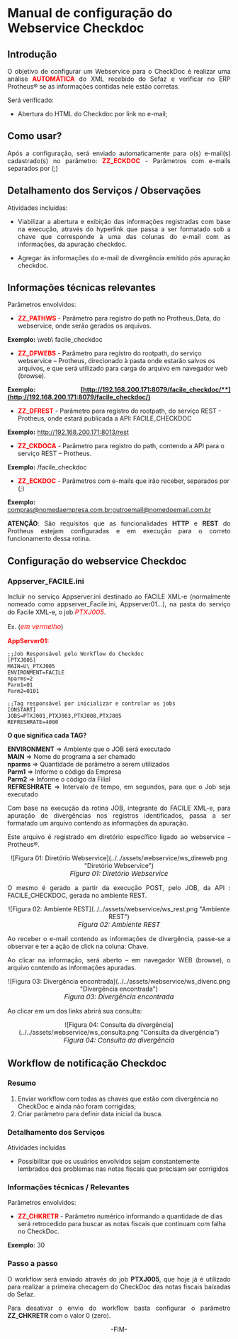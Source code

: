 <style>
    p{
        text-align: justify;
    }
    span{
        font-style: italic; 
        font-size: 15px;
    }
    #green{
        background-color: #16F529;
    }
    #red{
        background-color: red;
    }
    #yellow{
        background-color: yellow;
    }
    b{
        color: red;
    }
</style>

# Manual de configuração do Webservice Checkdoc

## Introdução

O objetivo de configurar um Webservice para o CheckDoc é realizar uma análise <b>AUTOMÁTICA</b> do XML recebido do Sefaz e verificar no ERP Protheus® se as informações contidas nele estão corretas.

Será verificado:

- Abertura do HTML do Checkdoc por link no e-mail;

## Como usar?

Após a configuração, será enviado automaticamente para o(s) e-mail(s) cadastrado(s) no parâmetro: <b>ZZ\_ECKDOC</b> - Parâmetros com e-mails separados por (;)


## Detalhamento dos Serviços / Observações

Atividades incluídas:

* Viabilizar a abertura e exibição das informações registradas com base na execução, através do hyperlink que passa a ser formatado sob a chave que corresponde à uma das colunas do e-mail com as informações, da apuração checkdoc.

* Agregar às informações do e-mail de divergência emitido pós apuração checkdoc. 


## Informações técnicas relevantes

Parâmetros envolvidos:

* <b>ZZ\_PATHWS</b> - Parâmetro para registro do path no Protheus\_Data, do webservice, onde serão gerados os arquivos. 

**Exemplo:** \web\ facile\_checkdoc

* <b>ZZ\_DFWEBS</b> - Parâmetro para registro do rootpath, do serviço webservice – Protheus, direcionado à pasta onde estarão salvos os arquivos, e que será utilizado para carga do arquivo em navegador web (browse). 

**Exemplo: [http://192.168.200.171:8079/facile_checkdoc/**](http://192.168.200.171:8079/facile_checkdoc/)**

* <b>ZZ\_DFREST</b> - Parâmetro para registro do rootpath, do serviço REST - Protheus, onde estará publicada a API: FACILE\_CHECKDOC 

**Exemplo:** <http://192.168.200.171:8013/rest>

* <b>ZZ\_CKDOCA</b> - Parâmetro para registro do path, contendo a API para o serviço REST – Protheus. 

**Exemplo:** /facile\_checkdoc 

* <b>ZZ\_ECKDOC</b> - Parâmetros com e-mails que irão receber, separados por (;)

**Exemplo:** compras@nomedaempresa.com.br;outroemail@nomedoemail.com.br 


**ATENÇÃO**: São requisitos que as funcionalidades **HTTP** e **REST** do Protheus estejam configuradas e em execução para o correto funcionamento dessa rotina.


## Configuração do webservice Checkdoc

### Appserver\_FACILE.ini

Incluir no serviço Appserver.ini destinado ao FACILE XML-e (normalmente nomeado como appserver\_Facile.ini, Appserver01...), na pasta do serviço do Facile XML-e, o job <span style="color: red">PTXJ005</span>.

Ex. (<span style="color: red">em vermelho</span>)

<b>AppServer01:</b>

    ;;Job Responsável pelo Workflow do Checkdoc
    [PTXJ005]
    MAIN=U\_PTXJ005
    ENVIRONMENT=FACILE
    nparms=2
    Parm1=01
    Parm2=0101

    ;;Tag responsável por inicializar e controlar os jobs
    [ONSTART]
    JOBS=PTXJ001,PTXJ003,PTXJ008,PTXJ005
    REFRESHRATE=4000

**O que significa cada TAG?**

**ENVIRONMENT**     => Ambiente que o JOB será executado                                <br>
**MAIN**  		    => Nome do programa a ser chamado                                   <br>
**nparms** 		    => Quantidade de parâmetro a serem utilizados                       <br>
**Parm1**		    => Informe o código da Empresa                                      <br>
**Parm2**		    => Informe o código da Filial                                       <br>
**REFRESHRATE**	    => Intervalo de tempo, em segundos, para que o Job seja executado   <br>

Com base na execução da rotina JOB, integrante do FACILE XML-e, para apuração de divergências nos registros identificados, passa a ser formatado um arquivo contendo as informações da apuração.

Este arquivo é registrado em diretório específico ligado ao webservice – Protheus®.

<center>![Figura 01: Diretório Webservice](../../assets/webservice/ws_direweb.png "Diretório Webservice")
<br><span>Figura 01: Diretório Webservice</span><br></center>

O mesmo é gerado a partir da execução POST, pelo JOB, da API : FACILE\_CHECKDOC, gerada no ambiente REST.

<center>![Figura 02: Ambiente REST](../../assets/webservice/ws_rest.png "Ambiente REST")
<br><span>Figura 02: Ambiente REST</span><br></center>

Ao receber o e-mail contendo as informações de divergência, passe-se a observar e ter a ação de click na coluna: Chave.

Ao clicar na informação, será aberto – em navegador WEB (browse), o arquivo contendo as informações apuradas.

<center>![Figura 03: Divergência encontrada](../../assets/webservice/ws_divenc.png "Divergência encontrada")
<br><span>Figura 03: Divergência encontrada</span><br></center>

Ao clicar em um dos links abrirá sua consulta:

<center>![Figura 04: Consulta da divergência](../../assets/webservice/ws_consulta.png "Consulta da divergência")
<br><span>Figura 04: Consulta da divergência</span><br></center>


## Workflow de notificação Checkdoc

### Resumo

1. Enviar workflow com todas as chaves que estão com divergência no CheckDoc e ainda não foram corrigidas;
2. Criar parâmetro para definir data inicial da busca.

### Detalhamento dos Serviços

Atividades incluídas

*  Possibilitar que os usuários envolvidos sejam constantemente lembrados dos problemas nas notas fiscais que precisam ser corrigidos

### Informações técnicas / Relevantes

Parâmetros envolvidos:

* <b>ZZ\_CHKRETR</b> - Parâmetro numérico informando a quantidade de dias será retrocedido para buscar as notas fiscais que continuam com falha no CheckDoc.

**Exemplo**: 30

### Passo a passo

O workflow será enviado através do job **PTXJ005**, que hoje já é utilizado para realizar a primeira checagem do CheckDoc das notas fiscais baixadas do Sefaz.

Para desativar o envio do workflow basta configurar o parâmetro **ZZ\_CHKRETR** com o valor 0 (zero).

<div style="text-align: center;">-FIM-</div>
